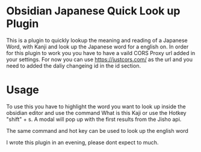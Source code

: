 # Obsidian Japanese Quick Look up Plugin

This is a plugin to quickly lookup the meaning and reading of a Japanese Word, with Kanji and look up the Japanese word for a english on.
In order for this plugin to work you you have to have a vaild CORS Proxy url added in your settings.
For now you can use https://justcors.com/ as the url and you need to added the daliy changeing id in the id section.

# Usage

To use this you have to highlight the word you want to look up inside the obsidian editor and use the command What is this Kaji or use the Hotkey "shift" + s.
A modal will pop up with the first results from the Jisho api.

The same command and hot key can be used to look up the english word

I wrote this plugin in an evening, please dont expect to much.
